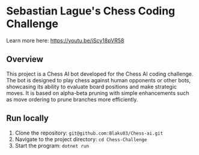 # Sebastian Lague's Chess Coding Challenge

Learn more here: https://youtu.be/iScy18pVR58

## Overview

This project is a Chess AI bot developed for the Chess AI coding challenge. The bot is designed to play chess against human opponents or other bots, showcasing its ability to evaluate board positions and make strategic moves.
It is based on alpha-beta pruning with simple enhancements such as move ordering to prune branches more efficiently.

## Run locally

1. Clone the repository: `git@github.com:Blaku03/Chess-ai.git`
2. Navigate to the project directory: `cd Chess-Challenge`
3. Start the program: `dotnet run`
